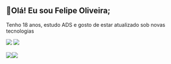 ## 🚀Olá! Eu sou Felipe Oliveira;
Tenho 18 anos, estudo ADS e gosto de estar atualizado sob novas tecnologias
 <div>
  <a href="https://www.linkedin.com/in/ollveira" target="_blank"><img src="https://img.shields.io/badge/LinkedIn-0077B5?style=for-the-badge&logo=linkedin&logoColor=white" target="_blank"></a>
  <a href="https://www.instagram.com/_fejesuus" target="_blank"><img src="https://img.shields.io/badge/Instagram-E4405F?style=for-the-badge&logo=instagram&logoColor=white" target="_blank"></a>
 </div> 

  <br>
  
 <div style="display:flex;">
  
  <img width="auto" src="https://github-readme-stats.vercel.app/api?username=felipeollveira&theme=blue-green">
  <img width="auto" src="https://github-readme-stats.vercel.app/api/top-langs/?username=felipeollveira&theme=blue-green">
 </div>

 

